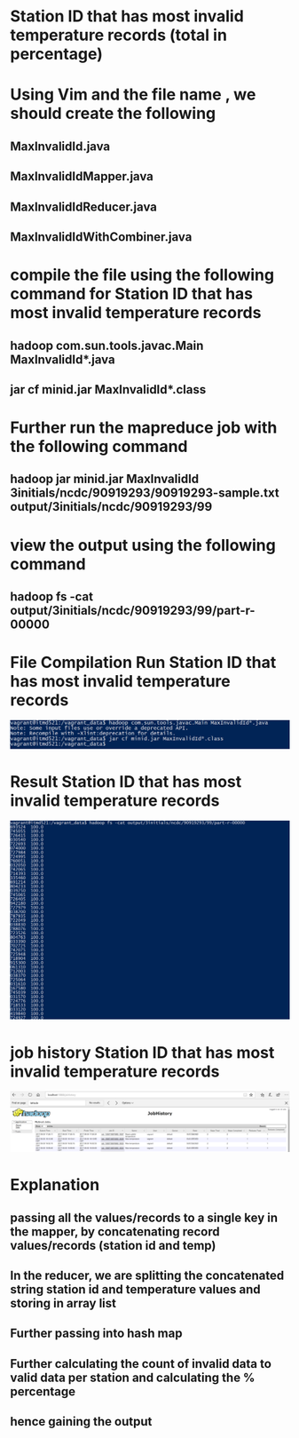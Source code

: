 # Station ID that has most invalid temperature records (total in percentage)  

# Using Vim and the file name , we should create the following
## MaxInvalidId.java
## MaxInvalidIdMapper.java
## MaxInvalidIdReducer.java
## MaxInvalidIdWithCombiner.java

# compile the file using the following command for Station ID that has most invalid temperature records
## hadoop com.sun.tools.javac.Main MaxInvalidId*.java
## jar cf minid.jar MaxInvalidId*.class

# Further run the mapreduce job with the following command 
## hadoop jar minid.jar MaxInvalidId 3initials/ncdc/90919293/90919293-sample.txt output/3initials/ncdc/90919293/99

# view the output using the following command 
## hadoop fs -cat output/3initials/ncdc/90919293/99/part-r-00000

# File Compilation Run  Station ID that has most invalid temperature records
![](images/file_compilation_invalidtemp.PNG)

# Result Station ID that has most invalid temperature records
![](images/output_invalidtemp.PNG)

# job history Station ID that has most invalid temperature records
![](images/job_history_invalidtemp.PNG)

# Explanation
## passing all the values/records to a single key in the mapper, by concatenating record values/records (station id and temp)
## In the reducer, we are splitting the concatenated string station id and temperature values and storing in array list
## Further passing into hash map
## Further calculating the count of invalid data to valid data per station and calculating the % percentage
## hence gaining the output






